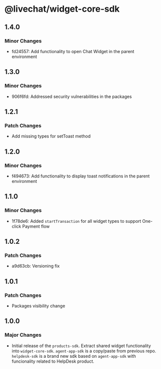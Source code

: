 # @livechat/widget-core-sdk

## 1.4.0

### Minor Changes

- fd24557: Add functionality to open Chat Widget in the parent environment

## 1.3.0

### Minor Changes

- 906f6fd: Addressed security vulnerabilities in the packages

## 1.2.1

### Patch Changes

- Add missing types for setToast method

## 1.2.0

### Minor Changes

- f494673: Add functionality to display toast notifications in the parent environment

## 1.1.0

### Minor Changes

- 1f78de6: Added `startTransaction` for all widget types to support One-click Payment flow

## 1.0.2

### Patch Changes

- a9d63cb: Versioning fix

## 1.0.1

### Patch Changes

- Packages visibility change

## 1.0.0

### Major Changes

- Initial release of the `products-sdk`. Extract shared widget functionality into `widget-core-sdk`. `agent-app-sdk` is a copy/paste from previous repo. `helpdesk-sdk` is a brand new sdk based on `agent-app-sdk` with funcionality related to HelpDesk product.
